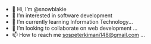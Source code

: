 - 👋 Hi, I’m @snowblakie
- 👀 I’m interested in software development
- 🌱 I’m currently learning Information Technology...
- 💞️ I’m looking to collaborate on web development ...
- 📫 How to reach me sospeterkimani148@gmail.com ...

<!---
snowblakie/snowblakie is a ✨ special ✨ repository because its `README.md` (this file) appears on your GitHub profile.
You can click the Preview link to take a look at your changes.
--->
